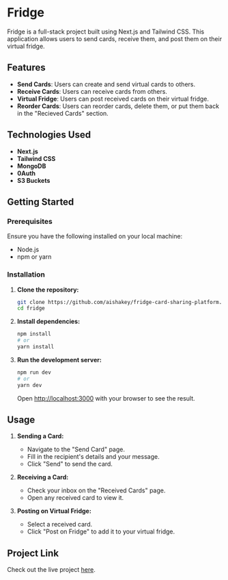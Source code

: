 # Fridge

Fridge is a full-stack project built using Next.js and Tailwind CSS. This application allows users to send cards, receive them, and post them on their virtual fridge.

## Features

- **Send Cards**: Users can create and send virtual cards to others.
- **Receive Cards**: Users can receive cards from others.
- **Virtual Fridge**: Users can post received cards on their virtual fridge.
- **Reorder Cards**: Users can reorder cards, delete them, or put them back in the "Recieved Cards" section.

## Technologies Used

- **Next.js**
- **Tailwind CSS**
- **MongoDB**
- **0Auth**
- **S3 Buckets**

## Getting Started

### Prerequisites

Ensure you have the following installed on your local machine:

- Node.js 
- npm or yarn

### Installation

1. **Clone the repository:**

    ```bash
    git clone https://github.com/aishakey/fridge-card-sharing-platform.git
    cd fridge
    ```

2. **Install dependencies:**

    ```bash
    npm install
    # or
    yarn install
    ```

3. **Run the development server:**

    ```bash
    npm run dev
    # or
    yarn dev
    ```

    Open [http://localhost:3000](http://localhost:3000) with your browser to see the result.

## Usage

1. **Sending a Card:**

    - Navigate to the "Send Card" page.
    - Fill in the recipient's details and your message.
    - Click "Send" to send the card.

2. **Receiving a Card:**

    - Check your inbox on the "Received Cards" page.
    - Open any received card to view it.

3. **Posting on Virtual Fridge:**

    - Select a received card.
    - Click "Post on Fridge" to add it to your virtual fridge.


## Project Link

Check out the live project [here](https://fridge-card-sharing-platform.vercel.app/).

